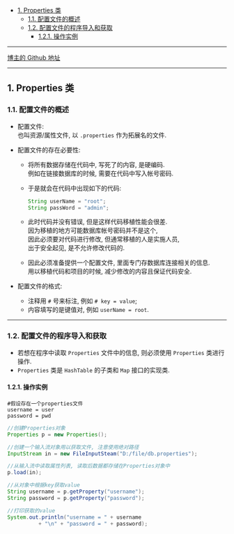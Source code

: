 <!-- TOC -->

- [1. Properties 类](#1-properties-类)
  - [1.1. 配置文件的概述](#11-配置文件的概述)
  - [1.2. 配置文件的程序导入和获取](#12-配置文件的程序导入和获取)
    - [1.2.1. 操作实例](#121-操作实例)

<!-- /TOC -->

****
[博主的 Github 地址](https://github.com/leon9dragon)
****

## 1. Properties 类

### 1.1. 配置文件的概述
- 配置文件:  
  也叫资源/属性文件, 以 `.properties` 作为拓展名的文件.

- 配置文件的存在必要性:  
  - 将所有数据存储在代码中, 写死了的内容, 是硬编码.  
    例如在链接数据库的时候, 需要在代码中写入帐号密码.  
  
  - 于是就会在代码中出现如下的代码:  
    ```java
    String userName = "root";
    String passWord = "admin";
    ```
  
  - 此时代码并没有错误, 但是这样代码移植性能会很差.  
    因为移植的地方可能数据库帐号密码并不是这个,  
    因此必须要对代码进行修改, 但通常移植的人是实施人员,  
    出于安全起见, 是不允许修改代码的.  
  
  - 因此必须准备提供一个配置文件, 里面专门存数据库连接相关的信息.  
    用以移植代码和项目的时候, 减少修改的内容且保证代码安全.

- 配置文件的格式:  
  - 注释用 `#` 号来标注, 例如 `# key = value`;
  - 内容填写的是键值对, 例如 `userName = root`.

****

### 1.2. 配置文件的程序导入和获取
- 若想在程序中读取 `Properties` 文件中的信息, 则必须使用 `Properties` 类进行操作.
- `Properties` 类是 `HashTable` 的子类和 `Map` 接口的实现类.

#### 1.2.1. 操作实例
```
#假设存在一个properties文件
username = user
password = pwd
```


```java
//创建Properties对象
Properties p = new Properties();

//创建一个输入流对象用以获取文件, 注意使用绝对路径
InputStream in = new FileInputSteam("D:/file/db.properties");

//从输入流中读取属性列表, 读取后数据都存储在Properties对象中
p.load(in);

//从对象中根据key获取value
String username = p.getProperty("username");
String password = p.getProperty("password");

//打印获取的value
System.out.println("username = " + username 
          + "\n" + "password = " + password);
```
